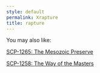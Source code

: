 ```yaml
---
style: default
permalink: Xrapture
title: rapture
---
```

You may also like:

[SCP-1265: The Mesozoic Preserve](http://scp-wiki.net/scp-1265)

[SCP-1258: The Way of the Masters](http://scp-wiki.net/scp-1258)
